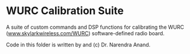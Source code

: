 # WURC Calibration Suite

A suite of custom commands and DSP functions for calibrating the WURC (www.skylarkwireless.com/WURC) software-defined radio board.

Code in this folder is written by and (c) Dr. Narendra Anand.
